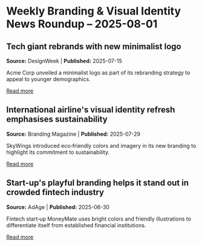 # Weekly Branding & Visual Identity News Roundup – 2025-08-01

## Tech giant rebrands with new minimalist logo
**Source:** DesignWeek | **Published:** 2025-07-15

Acme Corp unveiled a minimalist logo as part of its rebranding strategy to appeal to younger demographics.

[Read more](https://example.com/tech-giant-rebrand)



## International airline's visual identity refresh emphasises sustainability
**Source:** Branding Magazine | **Published:** 2025-07-29

SkyWings introduced eco‑friendly colors and imagery in its new branding to highlight its commitment to sustainability.

[Read more](https://example.com/skywings-visual-identity-refresh)



## Start-up's playful branding helps it stand out in crowded fintech industry
**Source:** AdAge | **Published:** 2025-06-30

Fintech start‑up MoneyMate uses bright colors and friendly illustrations to differentiate itself from established financial institutions.

[Read more](https://example.com/moneymate-playful-branding)


